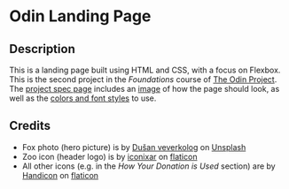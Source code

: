# Odin Landing Page

## Description
This is a landing page built using HTML and CSS, with a focus on Flexbox. This is the second project in the *Foundations* course of [The Odin Project](https://www.theodinproject.com/). The [project spec page](https://www.theodinproject.com/lessons/foundations-landing-page) includes an [image](https://cdn.statically.io/gh/TheOdinProject/curriculum/81a5d553f4073e593d23a6ab00d50eef8620796d/foundations/html_css/project/imgs/01.png) of how the page should look, as well as the [colors and font styles](https://cdn.statically.io/gh/TheOdinProject/curriculum/81a5d553f4073e593d23a6ab00d50eef8620796d/foundations/html_css/project/imgs/02.png) to use.

## Credits
- Fox photo (hero picture) is by [Dušan veverkolog](https://unsplash.com/photos/nOsJYzXEG98) on [Unsplash](https://unsplash.com/)
- Zoo icon (header logo) is by [iconixar](https://www.flaticon.com/free-icon/zoo_2093797) on [flaticon](https://www.flaticon.com/)
- All other icons (e.g. in the *How Your Donation is Used* section) are by [Handicon](https://www.flaticon.com/authors/handicon) on [flaticon](https://www.flaticon.com/)